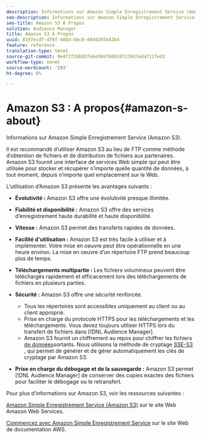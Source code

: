 ```yaml
---
description: Informations sur Amazon Simple Enregistrement Service (Amazon S3).
seo-description: Informations sur Amazon Simple Enregistrement Service (Amazon S3).
seo-title: Amazon S3 À Propos
solution: Audience Manager
title: Amazon S3 À Propos
uuid: 8197ecdf-df8f-488d-bbc0-d8d4205b42b4
feature: reference
translation-type: tm+mt
source-git-commit: 9e4f2f26b83fe6e5b6f669107239d7edaf11fed3
workflow-type: tm+mt
source-wordcount: '293'
ht-degree: 0%

---
```



# Amazon S3 : A propos{#amazon-s-about}

Informations sur Amazon Simple Enregistrement Service (Amazon S3).

Il est recommandé d’utiliser Amazon S3 au lieu de FTP comme méthode d’obtention de fichiers et de distribution de fichiers aux partenaires. Amazon S3 fournit une interface de services Web simple qui peut être utilisée pour stocker et récupérer n’importe quelle quantité de données, à tout moment, depuis n’importe quel emplacement sur le Web.

L’utilisation d’Amazon S3 présente les avantages suivants :

* **Évolutivité :** Amazon S3 offre une évolutivité presque illimitée.
* **Fiabilité et disponibilité :** Amazon S3 offre des services d’enregistrement haute durabilité et haute disponibilité.
* **Vitesse :** Amazon S3 permet des transferts rapides de données.
* **Facilité d&#39;utilisation :** Amazon S3 est très facile à utiliser et à implémenter. Votre mise en oeuvre peut être opérationnelle en une heure environ. La mise en oeuvre d’un répertoire FTP prend beaucoup plus de temps.
* **Téléchargements multipartie :** Les fichiers volumineux peuvent être téléchargés rapidement et efficacement lors des téléchargements de fichiers en plusieurs parties.
* **Sécurité :** Amazon S3 offre une sécurité renforcée.

   * Tous les répertoires sont accessibles uniquement au client ou au client approprié.
   * Prise en charge du protocole HTTPS pour les téléchargements et les téléchargements. Vous devez toujours utiliser HTTPS lors du transfert de fichiers dans [!DNL Audience Manager].
   * Amazon S3 fournit un chiffrement au repos pour chiffrer les fichiers [de données](../integration/receiving-audience-data/batch-outbound-transfers/outbound-file-name-contents.md)sortants. Nous utilisons la méthode de cryptage [SSE-S3](https://docs.aws.amazon.com/AmazonS3/latest/dev/serv-side-encryption.html) , qui permet de générer et de gérer automatiquement les clés de cryptage par Amazon S3.

* **Prise en charge du débogage et de la sauvegarde :** Amazon S3 permet [!DNL Audience Manager] de conserver des copies exactes des fichiers pour faciliter le débogage ou le retransfert.

Pour plus d’informations sur Amazon S3, voir les ressources suivantes :

[Amazon Simple Enregistrement Service (Amazon S3)](https://aws.amazon.com/s3/) sur le site Web Amazon Web Services.

[Commencez avec Amazon Simple Enregistrement Service](https://docs.aws.amazon.com/AmazonS3/latest/gsg/GetStartedWithS3.html) sur le site Web de documentation AWS.
